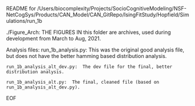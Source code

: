README for /Users/biocomplexity/Projects/SocioCognitiveModeling/NSF-NetCogSys/Products/CAN_Model/CAN_GitRepo/IsingFitStudy/Hopfield/Simulations/run_1b

./Figure_Arch:
    THE FIGURES IN this folder are archives, used during development from March to Aug, 2021.

Analysis files:
    run_1b_analysis.py:  This was the original good analysis file, but does not have the better
    hamming based distribution analysis.
    
    run_1b_analysis_alt_dev.py:  The dev file for the final, better distribution analysis.
    
    run_1b_analysis_alt.py:  The final, cleaned file (based on run_1b_analysis_alt_dev.py).

EOF


